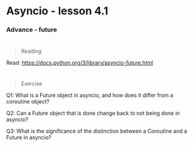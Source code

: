 # Asyncio - lesson 4.1

### Advance - future

#

> Reading

Read: https://docs.python.org/3/library/asyncio-future.html

#

> Exercise

Q1: What is a Future object in asyncio, and how does it differ from a coroutine object?

Q2: Can a Future object that is done change back to not being done in asyncio?

Q3: What is the significance of the distinction between a Coroutine and a Future in asyncio?
